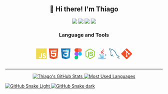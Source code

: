 <h2 align="center">👋 Hi there! I'm Thiago </h2>

<div align="center"> 
  <a href="https://instagram.com/thiago_odr" target="_blank"><img src="https://img.shields.io/badge/-Instagram-%23E4405F?style=for-the-badge&logo=instagram&logoColor=white" target="_blank"></a>
  <a href="https://twitter.com/thiago_odr" target="_blank"><img src="https://img.shields.io/badge/-Twitter-%230077B5?style=for-the-badge&logo=twitter&logoColor=white" target="_blank"></a>
  <a href = "mailto:dourado.thg@gmail.com"><img src="https://img.shields.io/badge/-Gmail-%23333?style=for-the-badge&logo=gmail&logoColor=white" target="_blank"></a>
  <a href="https://www.linkedin.com/in/dourado-thg/" target="_blank"><img src="https://img.shields.io/badge/-LinkedIn-%230077B5?style=for-the-badge&logo=linkedin&logoColor=white" target="_blank"></a> 
</div>

<h3 align="center"> Language and Tools </h3>
<div align="center" style="display: inline_block"><br>
  <img align="center" alt="Thiago-Js" width="35" src="https://raw.githubusercontent.com/devicons/devicon/master/icons/javascript/javascript-plain.svg">
  <img align="center" alt="Thiago-HTML" width="35" src="https://raw.githubusercontent.com/devicons/devicon/master/icons/html5/html5-original.svg">
  <img align="center" alt="Thiago-CSS" width="35" src="https://raw.githubusercontent.com/devicons/devicon/master/icons/css3/css3-original.svg">
  <img align="center" alt="Thiago-CSS" width="35" src="https://raw.githubusercontent.com/devicons/devicon/master/icons/figma/figma-original.svg">
  <img align="center" alt="Thiago-Node" width="35" src="https://raw.githubusercontent.com/devicons/devicon/master/icons/nodejs/nodejs-original.svg">
  <img align="center" alt="Thiago-Java" width="35" src="https://raw.githubusercontent.com/devicons/devicon/master/icons/java/java-original.svg">
  <img align="center" alt="Thiago-MySQL" width="35" src="https://raw.githubusercontent.com/devicons/devicon/master/icons/mysql/mysql-original.svg">
  <img align="center" alt="Thiago-Git" width="35" src="https://raw.githubusercontent.com/devicons/devicon/master/icons/git/git-original.svg">
</div>

<br />

---

<div align="center">
  <a href="https://github.com/Thiago-DR">
  <img  height="180rem" alt="Thiago's GitHub Stats" src="https://github-readme-stats.vercel.app/api?username=Thiago-DR&show_icons=true&hide_border=false&title_color=6000AB&icon_color=6000AB&bg_color=0E0E0E&text_color=EDDDF9&border_color=6000AB" />
  <img  height="180rem" alt="Most Used Languages" src="https://github-readme-stats.vercel.app/api/top-langs/?username=Thiago-DR&hide_title=true&card_width=288&title_color=6000AB&bg_color=0E0E0E&text_color=EDDDF9&border_color=6000AB" />
</div>
  
![GitHub Snake Light](github-snake.svg#gh-light-mode-only)
![GitHub Snake dark](github-snake-dark.svg#gh-dark-mode-only)
